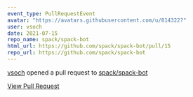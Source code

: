 ```yaml
---
event_type: PullRequestEvent
avatar: "https://avatars.githubusercontent.com/u/814322?"
user: vsoch
date: 2021-07-15
repo_name: spack/spack-bot
html_url: https://github.com/spack/spack-bot/pull/15
repo_url: https://github.com/spack/spack-bot
---
```


<a href='https://github.com/vsoch' target='_blank'>vsoch</a> opened a pull request to <a href='https://github.com/spack/spack-bot' target='_blank'>spack/spack-bot</a>

<a href='https://github.com/spack/spack-bot/pull/15' target='_blank'>View Pull Request</a>
